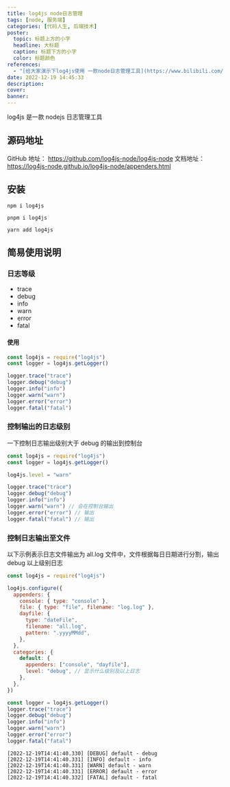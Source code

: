 ```yaml
---
title: log4js node日志管理
tags: [node, 服务端]
categories: [代码人生, 后端技术]
poster:
  topic: 标题上方的小字
  headline: 大标题
  caption: 标题下方的小字
  color: 标题颜色
references:
  - "[给大家演示下log4js使用 一款node日志管理工具](https://www.bilibili.com/video/BV1DQ4y1N7Nv/?vd_source=6e32730b05dc719c9f21598867bef69d)"
date: 2022-12-19 14:45:33
description:
cover:
banner:
---
```


log4js 是一款 nodejs 日志管理工具

<!-- more -->

## 源码地址

GitHub 地址： https://github.com/log4js-node/log4js-node
文档地址： https://log4js-node.github.io/log4js-node/appenders.html

## 安装

```
npm i log4js
```

```
pnpm i log4js
```

```
yarn add log4js
```

## 简易使用说明

### 日志等级

- trace
- debug
- info
- warn
- error
- fatal

#### 使用

```js main.js
const log4js = require("log4js")
const logger = log4js.getLogger()

logger.trace("trace")
logger.debug("debug")
logger.info("info")
logger.warn("warn")
logger.error("error")
logger.fatal("fatal")
```

### 控制输出的日志级别

一下控制日志输出级别大于 debug 的输出到控制台

```js main.js
const log4js = require("log4js")
const logger = log4js.getLogger()

log4js.level = "warn"

logger.trace("trace")
logger.debug("debug")
logger.info("info")
logger.warn("warn") // 会在控制台输出
logger.error("error") // 输出
logger.fatal("fatal") // 输出
```

### 控制日志输出至文件

以下示例表示日志文件输出为 all.log 文件中，文件根据每日日期进行分割，输出 debug 以上级别日志

```js main.js
const log4js = require("log4js")

log4js.configure({
  appenders: {
    console: { type: "console" },
    file: { type: "file", filename: "log.log" },
    dayfile: {
      type: "dateFile",
      filename: "all.log",
      pattern: ".yyyyMMdd",
    },
  },
  categories: {
    default: {
      appenders: ["console", "dayfile"],
      level: "debug", // 显示什么级别及以上日志
    },
  },
})

const logger = log4js.getLogger()
logger.trace("trace")
logger.debug("debug")
logger.info("info")
logger.warn("warn")
logger.error("error")
logger.fatal("fatal")
```

```log all.log
[2022-12-19T14:41:40.330] [DEBUG] default - debug
[2022-12-19T14:41:40.331] [INFO] default - info
[2022-12-19T14:41:40.331] [WARN] default - warn
[2022-12-19T14:41:40.331] [ERROR] default - error
[2022-12-19T14:41:40.332] [FATAL] default - fatal
```
